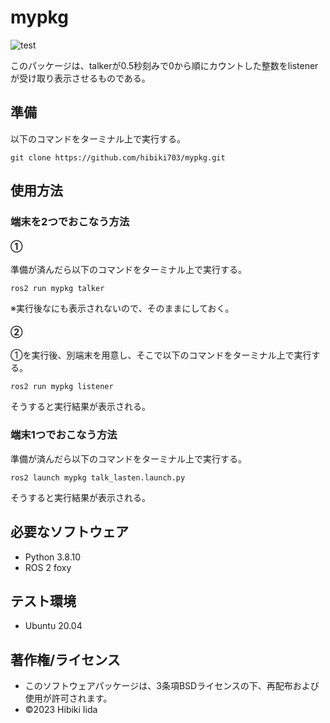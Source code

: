 # mypkg
![test](https://github.com/hibiki703/mypkg/actions/workflows/test.yml/badge.svg)

このパッケージは、talkerが0.5秒刻みで0から順にカウントした整数をlistenerが受け取り表示させるものである。

## 準備
以下のコマンドをターミナル上で実行する。
```
git clone https://github.com/hibiki703/mypkg.git
```

## 使用方法
### 端末を2つでおこなう方法
#### ①
準備が済んだら以下のコマンドをターミナル上で実行する。
```
ros2 run mypkg talker
```
※実行後なにも表示されないので、そのままにしておく。

#### ②
①を実行後、別端末を用意し、そこで以下のコマンドをターミナル上で実行する。
```
ros2 run mypkg listener
```
そうすると実行結果が表示される。


### 端末1つでおこなう方法
準備が済んだら以下のコマンドをターミナル上で実行する。
```
ros2 launch mypkg talk_lasten.launch.py
```
そうすると実行結果が表示される。


## 必要なソフトウェア
* Python 3.8.10
* ROS 2 foxy

## テスト環境
* Ubuntu 20.04

## 著作権/ライセンス
* このソフトウェアパッケージは、3条項BSDライセンスの下、再配布および使用が許可されます。
* ©2023 Hibiki Iida
